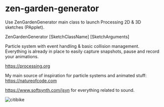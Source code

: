 # zen-garden-generator

Use ZenGardenGenerator main class to launch Processing 2D & 3D sketches (PApplet).

ZenGardenGenerator [SketchClassName] [SketchArguments]

Particle system with event handling & basic collision management. Everything is already in place to easily capture snapshots, pause and record your animations.

https://processing.org

My main source of inspiration for particle systems and animated stuff: https://natureofcode.com

https://www.softsynth.com/jsyn for everything related to sound.

![citibike](https://github.com/gestorum/zen-garden-generator/assets/96925948/3706a863-f45f-41aa-871f-3ab776e1547f)
